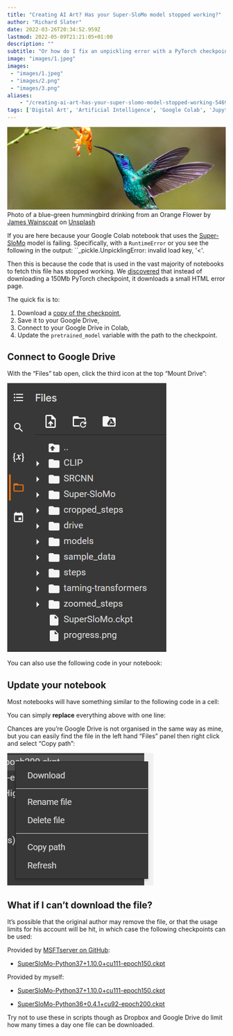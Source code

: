 ```yaml
---
title: "Creating AI Art? Has your Super-SloMo model stopped working?"
author: "Richard Slater"
date: 2022-03-26T20:34:52.959Z
lastmod: 2022-05-09T21:21:05+01:00
description: ""
subtitle: "Or how do I fix an unpickling error with a PyTorch checkpoint!"
image: "images/1.jpeg" 
images:
 - "images/1.jpeg"
 - "images/2.png"
 - "images/3.png"
aliases:
    - "/creating-ai-art-has-your-super-slomo-model-stopped-working-5469e599d3f9"
tags: ['Digital Art', 'Artificial Intelligence', 'Google Colab', 'Jupyter Notebooks']
---
```


![image](images/1.jpeg)
Photo of a blue-green hummingbird drinking from an Orange Flower by [James Wainscoat](https://unsplash.com/@tumbao1949?utm_source=unsplash&amp;utm_medium=referral&amp;utm_content=creditCopyText) on [Unsplash](https://unsplash.com/s/photos/hummingbird?utm_source=unsplash&amp;utm_medium=referral&amp;utm_content=creditCopyText)

If you are here because your Google Colab notebook that uses the [Super-SloMo](https://github.com/avinashpaliwal/Super-SloMo) model is failing. Specifically, with a `RuntimeError` or you see the following in the output:
``_pickle.UnpicklingError: invalid load key, &#39;&lt;&#39;.` `

Then this is because the code that is used in the vast majority of notebooks to fetch this file has stopped working. We [discovered](https://github.com/avinashpaliwal/Super-SloMo/issues/106) that instead of downloading a 150Mb PyTorch checkpoint, it downloads a small HTML error page.

The quick fix is to:

1.  Download a [copy of the checkpoint](https://drive.google.com/open?id=1IvobLDbRiBgZr3ryCRrWL8xDbMZ-KnpF),
2.  Save it to your Google Drive,
3.  Connect to your Google Drive in Colab,
4.  Update the `pretrained_model` variable with the path to the checkpoint.

## Connect to Google Drive

With the “Files” tab open, click the third icon at the top “Mount Drive”:

![Screenshot of the left hand panel in Google Colab](images/2.png)

You can also use the following code in your notebook:

## Update your notebook

Most notebooks will have something similar to the following code in a cell:

You can simply **replace** everything above with one line:

Chances are you’re Google Drive is not organised in the same way as mine, but you can easily find the file in the left hand “Files” panel then right click and select “Copy path”:

![File context menu in Google Colab](images/3.png)

## What if I can’t download the file?

It’s possible that the original author may remove the file, or that the usage limits for his account will be hit, in which case the following checkpoints can be used:

Provided by [MSFTserver on GitHub](https://github.com/MSFTserver):

- [SuperSloMo-Python37+1.10.0+cu111-epoch150.ckpt](https://www.dropbox.com/s/f2f5pi76z6aaehe/SuperSloMo-Python37%2B1.10.0%2Bcu111-epoch150.ckpt)

Provided by myself:

- [SuperSloMo-Python37+1.10.0+cu111-epoch150.ckpt](https://drive.google.com/file/d/1uok9sHVx8FwttH5N3m-CmcauIfR1XBvd/view)

- [SuperSloMo-Python36+0.4.1+cu92-epoch200.ckpt](https://drive.google.com/file/d/10rT8tUmIeJMTnJnmLnBc6W1G1ZFciBQG/view)

Try not to use these in scripts though as Dropbox and Google Drive do limit how many times a day one file can be downloaded.
